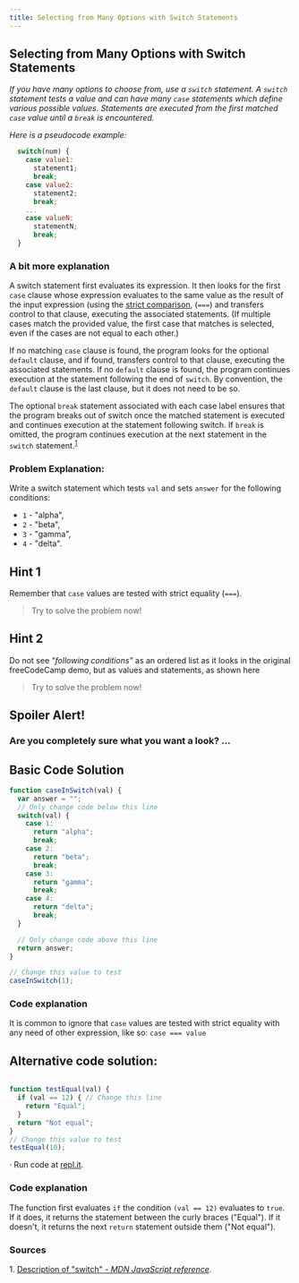 ```yaml
---
title: Selecting from Many Options with Switch Statements
---
```

## Selecting from Many Options with Switch Statements

_If you have many options to choose from, use a `switch` statement. A `switch` statement tests a value and can have many `case` statements which define various possible values. Statements are executed from the first matched `case` value until a `break` is encountered._

_Here is a pseudocode example:_

```js
  switch(num) {
    case value1:
      statement1;
      break;
    case value2:
      statement2;
      break;
    ...
    case valueN:
      statementN;
      break;
  }
```

### A bit more explanation
A switch statement first evaluates its expression. It then looks for the first `case` clause whose expression evaluates to the same value as the result of the input expression (using the [strict comparison](https://developer.mozilla.org/en-US/docs/Web/JavaScript/Reference/Operators/Comparison_Operators), (`===`) and transfers control to that clause, executing the associated statements. (If multiple cases match the provided value, the first case that matches is selected, even if the cases are not equal to each other.)

If no matching `case` clause is found, the program looks for the optional `default` clause, and if found, transfers control to that clause, executing the associated statements. If no `default` clause is found, the program continues execution at the statement following the end of `switch`. By convention, the `default` clause is the last clause, but it does not need to be so.

The optional `break` statement associated with each case label ensures that the program breaks out of switch once the matched statement is executed and continues execution at the statement following switch. If `break` is omitted, the program continues execution at the next statement in the `switch` statement.<sup><a href="#cite1">1</a></sup>


### Problem Explanation: 
Write a switch statement which tests `val` and sets `answer` for the following conditions:
- `1` - "alpha",
- `2` - "beta",
- `3` - "gamma",
- `4` - "delta".

## Hint 1
Remember that `case` values are tested with strict equality (`===`).
> Try to solve the problem now!

## Hint 2
Do not see _"following conditions"_ as an ordered list as it looks in the original freeCodeCamp demo, but as values and statements, as shown here
>Try to solve the problem now!

## Spoiler Alert!
### Are you completely sure what you want a look? ...

## Basic Code Solution

```js
function caseInSwitch(val) {
  var answer = "";
  // Only change code below this line
  switch(val) {
    case 1:
      return "alpha";
      break;
    case 2:
      return "beta";
      break;
    case 3:
      return "gamma";
      break;
    case 4:
      return "delta";
      break;
  }

  // Only change code above this line  
  return answer;  
}

// Change this value to test
caseInSwitch(1);
```
### Code explanation
It is common to ignore that `case` values are tested with strict equality with any need of other expression, like so:
`case === value`

## Alternative code solution:

```javascript

function testEqual(val) {
  if (val == 12) { // Change this line
    return "Equal";
  }
  return "Not equal";
}
// Change this value to test
testEqual(10);

```
·  Run code at [repl.it](https://repl.it/@AdrianSkar/Basic-JS-Comparison-with-greater-operator).

### Code explanation
The function first evaluates `if` the condition `(val == 12)` evaluates to `true`. If it does, it returns the statement between the curly braces ("Equal"). If it doesn't, it returns the next `return` statement outside them ("Not equal"). 


### Sources
<span id="cite1">1</span>. [Description of "switch" - *MDN JavaScript reference*](https://developer.mozilla.org/en-US/docs/Web/JavaScript/Reference/Statements/switch#Description).




<!--stackedit_data:
eyJoaXN0b3J5IjpbLTEzMDQ1MDE2MywxNTEzODQ2MjA0LC0yMT
Q2NzY0NDQ3LC0yNDA2MDcwNTUsMjEzNTYwMTYyNCw4MTUyMzY5
NTgsODIwODE1Mjg3LC0xMTU2NDMyNjI2LC01OTg5MjU0MDYsLT
k5MjM0NjI5NywtMTM2NTAwNzc1NSwzNTUxNDMwNDcsLTEyNTM4
ODIzNzgsLTE0NDQwODQyNDQsLTEwOTIwMTY2MzUsMjkxNDcwMT
gsLTE5MzU0MTYyMzAsLTE3MDM0OTE0NjUsLTEzMDcxNzk0NjUs
MTUxNjQ3MjA4Ml19
-->